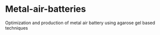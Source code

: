 # Metal-air-batteries
Optimization and production of metal air battery using agarose gel based techniques
